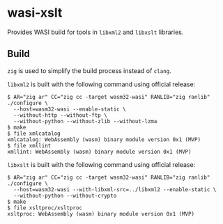 # wasi-xslt

Provides WASI build for tools in `libxml2` and `libxslt` libraries.

## Build

`zig` is used to simplify the build process instead of `clang`.

`libxml2` is built with the following command using official release:

```shell
$ AR="zig ar" CC="zig cc -target wasm32-wasi" RANLIB="zig ranlib" ./configure \
  --host=wasm32-wasi --enable-static \
  --without-http --without-ftp \
  --without-python --without-zlib --without-lzma
$ make
$ file xmlcatalog
xmlcatalog: WebAssembly (wasm) binary module version 0x1 (MVP)
$ file xmllint
xmllint: WebAssembly (wasm) binary module version 0x1 (MVP)
```

`libxslt` is built with the following command using official release:

```shell
$ AR="zig ar" CC="zig cc -target wasm32-wasi" RANLIB="zig ranlib" ./configure \
  --host=wasm32-wasi --with-libxml-src=../libxml2 --enable-static \
  --without-python --without-crypto
$ make
$ file xsltproc/xsltproc
xsltproc: WebAssembly (wasm) binary module version 0x1 (MVP)
```
